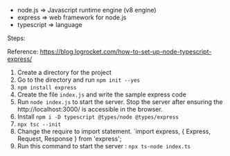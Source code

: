 - node.js => Javascript runtime engine (v8 engine)
- express => web framework for node.js
- typescript => language

Steps:

Reference: https://blog.logrocket.com/how-to-set-up-node-typescript-express/

1. Create a directory for the project
2. Go to the directory and run `npm init --yes`
3. `npm install express`
4. Create the file `index.js` and write the sample express code
5. Run `node index.js` to start the server. Stop the server after ensuring the http://localhost:3000/ is accessible in the browser.
6. Install `npm i -D typescript @types/node @types/express`
7. `npx tsc --init`
7. Change the require to import statement.
   `import express, { Express, Request, Response } from 'express';
8. Run this command to start the server : `npx ts-node index.ts`
